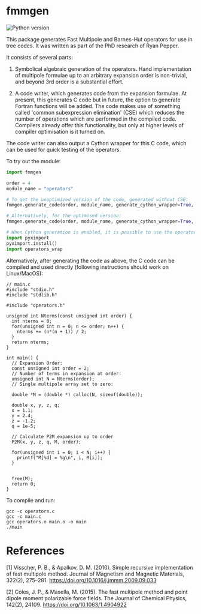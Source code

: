 # fmmgen
![Python version](https://img.shields.io/badge/Python-%3E%3D%203.6-brightgreen.svg)

This package generates Fast Multipole and Barnes-Hut operators for use in tree codes.
It was written as part of the PhD research of Ryan Pepper.

It consists of several parts:

1) Symbolical algebraic generation of the operators.
Hand implementation of multipole formulae up to an arbitrary expansion order is
non-trivial, and beyond 3rd order is a substantial effort.

2) A code writer, which generates code from the expansion formulae. At present,
this generates C code but in future, the option to generate Fortran functions
will be added. The code makes use of something called 'common subexpression
elimination' (CSE) which reduces the number of operations which are performed in
the compiled code. Compilers already offer this functionality, but only at
higher levels of compiler optimisation is it turned on.

The code writer can also output a Cython wrapper for this C code, which can be
used for quick testing of the operators.


To try out the module:

```python
import fmmgen

order = 4
module_name = "operators"

# To get the unoptimized version of the code, generated without CSE:
fmmgen.generate_code(order, module_name, generate_cython_wrapper=True, CSE=False)

# Alternatively, for the optimised version:
fmmgen.generate_code(order, module_name, generate_cython_wrapper=True, CSE=True)

# When Cython generation is enabled, it is possible to use the operator functions:
import pyximport
pyximport.install()
import operators_wrap
```

Alternatively, after generating the code as above, the C code can be compiled and used directly (following instructions should work on Linux/MacOS):

```
// main.c
#include "stdio.h"
#include "stdlib.h"

#include "operators.h"

unsigned int Nterms(const unsigned int order) {
  int nterms = 0;
  for(unsigned int n = 0; n <= order; n++) {
    nterms += (n*(n + 1)) / 2;
  }
  return nterms;
}

int main() {
  // Expansion Order:
  const unsigned int order = 2;
  // Number of terms in expansion at order:
  unsigned int N = Nterms(order);
  // Single multipole array set to zero:

  double *M = (double *) calloc(N, sizeof(double));

  double x, y, z, q;
  x = 1.1;
  y = 2.4;
  z = -1.2;
  q = 1e-5;

  // Calculate P2M expansion up to order
  P2M(x, y, z, q, M, order);

  for(unsigned int i = 0; i < N; i++) {
    printf("M[%d] = %g\n", i, M[i]);
  }


  free(M);
  return 0;
}
```

To compile and run:
```
gcc -c operators.c
gcc -c main.c
gcc operators.o main.o -o main
./main
```


# References

[1] Visscher, P. B., & Apalkov, D. M. (2010). Simple recursive implementation of fast multipole method. Journal of Magnetism and Magnetic Materials, 322(2), 275–281. https://doi.org/10.1016/j.jmmm.2009.09.033

[2] Coles, J. P., & Masella, M. (2015). The fast multipole method and point dipole moment polarizable force fields. The Journal of Chemical Physics, 142(2), 24109. https://doi.org/10.1063/1.4904922
